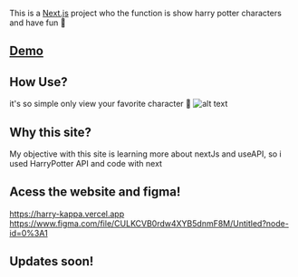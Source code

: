 This is a [Next.js](https://nextjs.org/) project who the function is show harry potter characters and have fun 🧡 <br>
## [Demo](https://harryforall.vercel.app)
## How Use?

it's so simple only view your favorite character 🧡
![alt text](https://media.discordapp.net/attachments/757695400894529547/996612631043506267/Captura_de_tela_2022-07-13_000225.png?width=1294&height=702)

## Why this site?

My objective with this site is learning more about nextJs and useAPI, so i used HarryPotter API and code with next

## Acess the website and figma!

https://harry-kappa.vercel.app <br>
https://www.figma.com/file/CULKCVB0rdw4XYB5dnmF8M/Untitled?node-id=0%3A1

## Updates soon!

